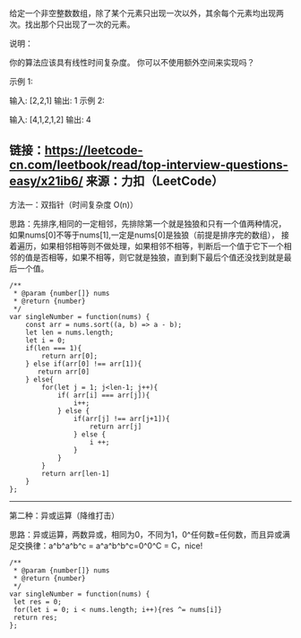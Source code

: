 给定一个非空整数数组，除了某个元素只出现一次以外，其余每个元素均出现两次。找出那个只出现了一次的元素。

说明：

你的算法应该具有线性时间复杂度。 你可以不使用额外空间来实现吗？

示例 1:

输入: [2,2,1]
输出: 1
示例 2:

输入: [4,1,2,1,2]
输出: 4


链接：https://leetcode-cn.com/leetbook/read/top-interview-questions-easy/x21ib6/
来源：力扣（LeetCode）
---
方法一：双指针（时间复杂度 O(n)）

思路：先排序,相同的一定相邻，先排除第一个就是独狼和只有一个值两种情况，如果nums[0]不等于nums[1],一定是nums[0]是独狼（前提是排序完的数组），
接着遍历，如果相邻相等则不做处理，如果相邻不相等，判断后一个值于它下一个相邻的值是否相等，如果不相等，则它就是独狼，直到剩下最后个值还没找到就是最后一个值。

```
/**
 * @param {number[]} nums
 * @return {number}
 */
var singleNumber = function(nums) {
    const arr = nums.sort((a, b) => a - b);
    let len = nums.length;
    let i = 0;
    if(len === 1){
        return arr[0];
    } else if(arr[0] !== arr[1]){
       return arr[0]
    } else{
        for(let j = 1; j<len-1; j++){
            if( arr[i] === arr[j]){
                i++;
            } else {
                if(arr[j] !== arr[j+1]){
                    return arr[j]
                } else {
                    i ++;
                }
            }
        }
        return arr[len-1]
    }
};
```
---
第二种：异或运算（降维打击）

思路：异或运算，两数异或，相同为0，不同为1，0^任何数=任何数，而且异或满足交换律：a^b^a^b^c = a^a^b^b^c=0^0^C = C，nice!

```
/**
 * @param {number[]} nums
 * @return {number}
 */
var singleNumber = function(nums) {
 let res = 0;
 for(let i = 0; i < nums.length; i++){res ^= nums[i]}
 return res;
};
```
